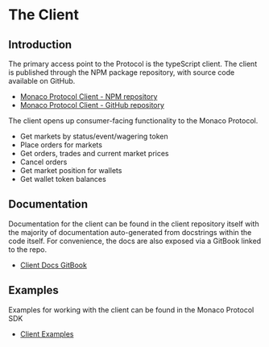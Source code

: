 # The Client

## Introduction

The primary access point to the Protocol is the typeScript client. The client is published through the NPM package repository, with source code available on GitHub.

* [Monaco Protocol Client - NPM repository](https://www.npmjs.com/package/@monaco-protocol/client)
* [Monaco Protocol Client - GitHub repository](https://github.com/MonacoProtocol/protocol/tree/main/npm-client)

The client opens up consumer-facing functionality to the Monaco Protocol.

* Get markets by status/event/wagering token
* Place orders for markets
* Get orders, trades and current market prices
* Cancel orders
* Get market position for wallets
* Get wallet token balances

## Documentation

Documentation for the client can be found in the client repository itself with the majority of documentation auto-generated from docstrings within the code itself. For convenience, the docs are also exposed via a GitBook linked to the repo.

* [Client Docs GitBook](https://monacoprotocol.gitbook.io/monaco-protocol-client/)

## Examples

Examples for working with the client can be found in the Monaco Protocol SDK

* [Client Examples](https://github.com/MonacoProtocol/sdk/tree/main/examples)
